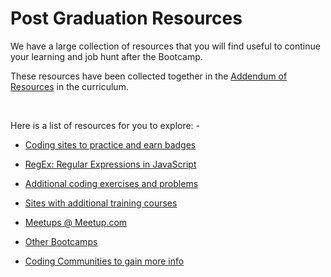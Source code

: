 # Post Graduation Resources

We have a large collection of resources that you will find useful to continue your learning and job hunt after the Bootcamp.

These resources have been collected together in the [Addendum of Resources](/AddendumOfResources/AddendumOfResources.md) in the curriculum.

<br>

Here is a list of resources for you to explore: -

- [Coding sites to practice and earn badges](/AddendumOfResources/AddendumOfResources.md#coding-sites-to-practice-and-earn-badges)

- [RegEx: Regular Expressions in JavaScript](/AddendumOfResources/AddendumOfResources.md#regex:-regular-expressions-in-javascript)

- [Additional coding exercises and problems](/AddendumOfResources/AddendumOfResources.md#additional-coding-exercises-and-problems)

- [Sites with additional training courses](/AddendumOfResources/AddendumOfResources.md#sites-with-additional-training-courses)

- [Meetups @ Meetup.com](/AddendumOfResources/AddendumOfResources.md#meetups-@-meetup.com)

- [Other Bootcamps](/AddendumOfResources/AddendumOfResources.md#other-bootcamps)

- [Coding Communities to gain more info](/AddendumOfResources/AddendumOfResources.md#coding-communities-to-gain-more-info)
